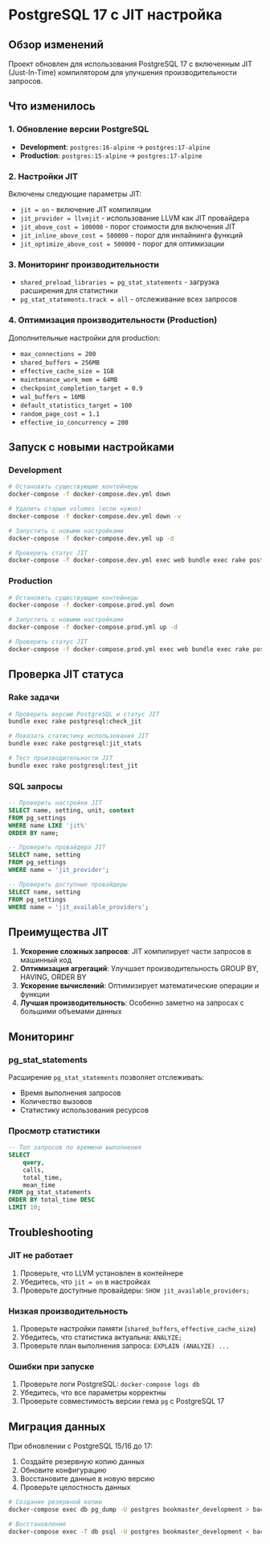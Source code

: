# PostgreSQL 17 с JIT настройка

## Обзор изменений

Проект обновлен для использования PostgreSQL 17 с включенным JIT (Just-In-Time) компилятором для улучшения производительности запросов.

## Что изменилось

### 1. Обновление версии PostgreSQL
- **Development**: `postgres:16-alpine` → `postgres:17-alpine`
- **Production**: `postgres:15-alpine` → `postgres:17-alpine`

### 2. Настройки JIT
Включены следующие параметры JIT:
- `jit = on` - включение JIT компиляции
- `jit_provider = llvmjit` - использование LLVM как JIT провайдера
- `jit_above_cost = 100000` - порог стоимости для включения JIT
- `jit_inline_above_cost = 500000` - порог для инлайнинга функций
- `jit_optimize_above_cost = 500000` - порог для оптимизации

### 3. Мониторинг производительности
- `shared_preload_libraries = pg_stat_statements` - загрузка расширения для статистики
- `pg_stat_statements.track = all` - отслеживание всех запросов

### 4. Оптимизация производительности (Production)
Дополнительные настройки для production:
- `max_connections = 200`
- `shared_buffers = 256MB`
- `effective_cache_size = 1GB`
- `maintenance_work_mem = 64MB`
- `checkpoint_completion_target = 0.9`
- `wal_buffers = 16MB`
- `default_statistics_target = 100`
- `random_page_cost = 1.1`
- `effective_io_concurrency = 200`

## Запуск с новыми настройками

### Development
```bash
# Остановить существующие контейнеры
docker-compose -f docker-compose.dev.yml down

# Удалить старые volumes (если нужно)
docker-compose -f docker-compose.dev.yml down -v

# Запустить с новыми настройками
docker-compose -f docker-compose.dev.yml up -d

# Проверить статус JIT
docker-compose -f docker-compose.dev.yml exec web bundle exec rake postgresql:check_jit
```

### Production
```bash
# Остановить существующие контейнеры
docker-compose -f docker-compose.prod.yml down

# Запустить с новыми настройками
docker-compose -f docker-compose.prod.yml up -d

# Проверить статус JIT
docker-compose -f docker-compose.prod.yml exec web bundle exec rake postgresql:check_jit
```

## Проверка JIT статуса

### Rake задачи
```bash
# Проверить версию PostgreSQL и статус JIT
bundle exec rake postgresql:check_jit

# Показать статистику использования JIT
bundle exec rake postgresql:jit_stats

# Тест производительности JIT
bundle exec rake postgresql:test_jit
```

### SQL запросы
```sql
-- Проверить настройки JIT
SELECT name, setting, unit, context 
FROM pg_settings 
WHERE name LIKE 'jit%'
ORDER BY name;

-- Проверить провайдера JIT
SELECT name, setting 
FROM pg_settings 
WHERE name = 'jit_provider';

-- Проверить доступные провайдеры
SELECT name, setting 
FROM pg_settings 
WHERE name = 'jit_available_providers';
```

## Преимущества JIT

1. **Ускорение сложных запросов**: JIT компилирует части запросов в машинный код
2. **Оптимизация агрегаций**: Улучшает производительность GROUP BY, HAVING, ORDER BY
3. **Ускорение вычислений**: Оптимизирует математические операции и функции
4. **Лучшая производительность**: Особенно заметно на запросах с большими объемами данных

## Мониторинг

### pg_stat_statements
Расширение `pg_stat_statements` позволяет отслеживать:
- Время выполнения запросов
- Количество вызовов
- Статистику использования ресурсов

### Просмотр статистики
```sql
-- Топ запросов по времени выполнения
SELECT 
    query,
    calls,
    total_time,
    mean_time
FROM pg_stat_statements 
ORDER BY total_time DESC 
LIMIT 10;
```

## Troubleshooting

### JIT не работает
1. Проверьте, что LLVM установлен в контейнере
2. Убедитесь, что `jit = on` в настройках
3. Проверьте доступные провайдеры: `SHOW jit_available_providers;`

### Низкая производительность
1. Проверьте настройки памяти (`shared_buffers`, `effective_cache_size`)
2. Убедитесь, что статистика актуальна: `ANALYZE;`
3. Проверьте план выполнения запроса: `EXPLAIN (ANALYZE) ...`

### Ошибки при запуске
1. Проверьте логи PostgreSQL: `docker-compose logs db`
2. Убедитесь, что все параметры корректны
3. Проверьте совместимость версии гема `pg` с PostgreSQL 17

## Миграция данных

При обновлении с PostgreSQL 15/16 до 17:
1. Создайте резервную копию данных
2. Обновите конфигурацию
3. Восстановите данные в новую версию
4. Проверьте целостность данных

```bash
# Создание резервной копии
docker-compose exec db pg_dump -U postgres bookmaster_development > backup.sql

# Восстановление
docker-compose exec -T db psql -U postgres bookmaster_development < backup.sql
```
